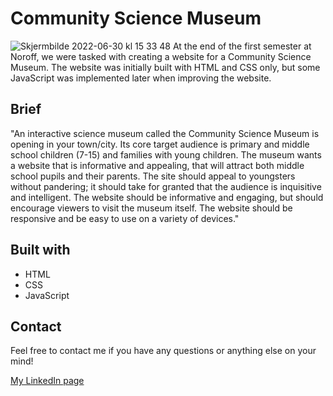 # Community Science Museum

![Skjermbilde 2022-06-30 kl  15 33 48](https://user-images.githubusercontent.com/71260714/176693808-69af22e6-041b-4ac9-b6d6-7592e3f15c4d.png)
At the end of the first semester at Noroff, we were tasked with creating a website for a Community Science Museum. The website was initially built with HTML and CSS only, but some JavaScript was implemented later when improving the website.

## Brief
"An interactive science museum called the Community Science Museum is opening in your town/city. Its core target audience is primary and middle school children (7-15) and families with young children. The museum wants a website that is informative and appealing, that will attract both middle school pupils and their parents. The site should appeal to youngsters without pandering; it should take for granted that the audience is inquisitive and intelligent. The website should be informative and engaging, but should encourage viewers to visit the museum itself. The website should be responsive and be easy to use on a variety of devices."

## Built with
- HTML  
- CSS  
- JavaScript  

## Contact
Feel free to contact me if you have any questions or anything else on your mind!

[My LinkedIn page](https://www.linkedin.com/in/cecilie-hovde-olsen/)

